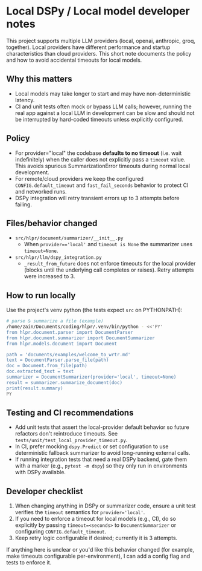 # Local DSPy / Local model developer notes

This project supports multiple LLM providers (local, openai, anthropic, groq, together).
Local providers have different performance and startup characteristics than cloud providers.
This short note documents the policy and how to avoid accidental timeouts for local models.

Why this matters
-----------------
- Local models may take longer to start and may have non-deterministic latency.
- CI and unit tests often mock or bypass LLM calls; however, running the real app against
  a local LLM in development can be slow and should not be interrupted by hard-coded
  timeouts unless explicitly configured.

Policy
------
- For provider="local" the codebase **defaults to no timeout** (i.e. wait indefinitely)
  when the caller does not explicitly pass a `timeout` value. This avoids spurious
  SummarizationError timeouts during normal local development.
- For remote/cloud providers we keep the configured `CONFIG.default_timeout` and
  `fast_fail_seconds` behavior to protect CI and networked runs.
- DSPy integration will retry transient errors up to 3 attempts before failing.

Files/behavior changed
----------------------
- `src/hlpr/document/summarizer/__init__.py`
  - When `provider=='local'` and `timeout is None` the summarizer uses `timeout=None`.
- `src/hlpr/llm/dspy_integration.py`
  - `_result_from_future` does not enforce timeouts for the local provider (blocks until
    the underlying call completes or raises). Retry attempts were increased to 3.

How to run locally
-------------------
Use the project's venv python (the tests expect `src` on PYTHONPATH):

```bash
# parse & summarize a file (example)
/home/zain/Documents/coding/hlpr/.venv/bin/python - <<'PY'
from hlpr.document.parser import DocumentParser
from hlpr.document.summarizer import DocumentSummarizer
from hlpr.models.document import Document

path = 'documents/examples/welcome_to_wrtr.md'
text = DocumentParser.parse_file(path)
doc = Document.from_file(path)
doc.extracted_text = text
summarizer = DocumentSummarizer(provider='local', timeout=None)
result = summarizer.summarize_document(doc)
print(result.summary)
PY
```

Testing and CI recommendations
-----------------------------
- Add unit tests that assert the local-provider default behavior so future refactors
  don't reintroduce timeouts. See `tests/unit/test_local_provider_timeout.py`.
- In CI, prefer mocking `dspy.Predict` or set configuration to use deterministic
  fallback summarizer to avoid long-running external calls.
- If running integration tests that need a real DSPy backend, gate them with a marker
  (e.g., `pytest -m dspy`) so they only run in environments with DSPy available.

Developer checklist
-------------------
1. When changing anything in DSPy or summarizer code, ensure a unit test verifies
   the `timeout` semantics for `provider='local'`.
2. If you need to enforce a timeout for local models (e.g., CI), do so explicitly
   by passing `timeout=<seconds>` to `DocumentSummarizer` or configuring `CONFIG.default_timeout`.
3. Keep retry logic configurable if desired; currently it is 3 attempts.

If anything here is unclear or you'd like this behavior changed (for example, make
timeouts configurable per-environment), I can add a config flag and tests to enforce it.
